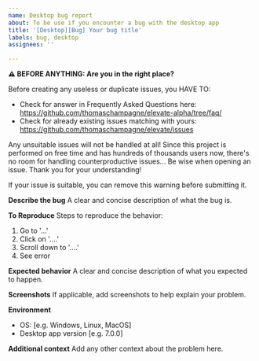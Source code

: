 ```yaml
---
name: Desktop bug report
about: To be use if you encounter a bug with the desktop app
title: '[Desktop][Bug] Your bug title'
labels: bug, desktop
assignees: ''

---
```


**⚠ BEFORE ANYTHING: Are you in the right place?**

Before creating any useless or duplicate issues, you HAVE TO:

* Check for answer in Frequently Asked Questions here: https://github.com/thomaschampagne/elevate-alpha/tree/faq/
* Check for already existing issues matching with yours: https://github.com/thomaschampagne/elevate/issues

Any unsuitable issues will not be handled at all! Since this project is performed on free time and has hundreds
of thousands users now, there's no room for handling counterproductive issues... Be wise when opening an issue.
Thank you for your understanding! 

If your issue is suitable, you can remove this warning before submitting it.

**Describe the bug**
A clear and concise description of what the bug is.

**To Reproduce**
Steps to reproduce the behavior:
1. Go to '...'
2. Click on '....'
3. Scroll down to '....'
4. See error

**Expected behavior**
A clear and concise description of what you expected to happen.

**Screenshots**
If applicable, add screenshots to help explain your problem.

**Environment**
 - OS: [e.g. Windows, Linux, MacOS]
 - Desktop app version [e.g. 7.0.0]

**Additional context**
Add any other context about the problem here.
